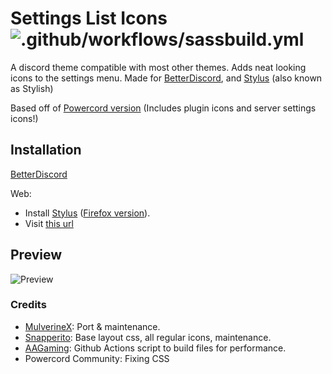 # Settings List Icons ![.github/workflows/sassbuild.yml](https://github.com/MulverineX/legacy-settings-icons/workflows/.github/workflows/sassbuild.yml/badge.svg?branch=main&event=push)
A discord theme compatible with most other themes. Adds neat looking icons to the settings menu. Made for [BetterDiscord](https://rauenzi.github.io/BetterDiscordApp/), and [Stylus](https://add0n.com/stylus.html) (also known as Stylish)

Based off of [Powercord version](https://github.com/Snapperito/Settings-Icons) (Includes plugin icons and server settings icons!)

## Installation
[BetterDiscord](https://betterdiscord.net/ghdl?id=3396)

Web:
- Install [Stylus](https://chrome.google.com/webstore/detail/stylus/clngdbkpkpeebahjckkjfobafhncgmne?hl=en) ([Firefox version](https://addons.mozilla.org/en-US/firefox/addon/styl-us/)).
- Visit [this url](https://mulverinex.github.io/legacy-settings-icons/settings_icons.user.css)


## Preview
![Preview](https://cdn.discordapp.com/attachments/755015869914152981/763564440401608735/unknown.png)


### Credits
- [MulverineX](https://github.com/MulverineX): Port & maintenance.
- [Snapperito](https://github.com/Snapperito): Base layout css, all regular icons, maintenance.
- [AAGaming](https://github.com/ADoesGit): Github Actions script to build files for performance.
- Powercord Community: Fixing CSS
